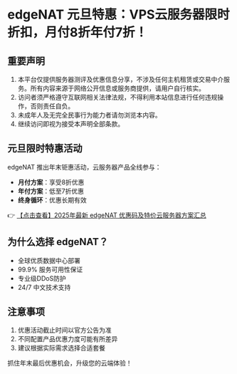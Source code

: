 # edgeNAT 元旦特惠：VPS云服务器限时折扣，月付8折年付7折！

## 重要声明

1. 本平台仅提供服务器测评及优惠信息分享，不涉及任何主机租赁或交易中介服务。所有内容来源于网络公开信息或服务商提供，请用户自行核实。
2. 访问者须严格遵守互联网相关法律法规，不得利用本站信息进行任何违规操作，否则责任自负。
3. 未成年人及无完全民事行为能力者请勿浏览本内容。
4. 继续访问即视为接受本声明全部条款。

## 元旦限时特惠活动

edgeNAT 推出年末钜惠活动，云服务器产品全线参与：

- **月付方案**：享受8折优惠
- **年付方案**：低至7折优惠
- **终身循环**：优惠长期有效

👉 [【点击查看】2025年最新 edgeNAT 优惠码及特价云服务器方案汇总](https://bit.ly/edgenat)

## 为什么选择 edgeNAT？

- 全球优质数据中心部署
- 99.9% 服务可用性保证
- 专业级DDoS防护
- 24/7 中文技术支持

## 注意事项

1. 优惠活动截止时间以官方公告为准
2. 不同配置产品优惠力度可能有所差异
3. 建议根据实际需求选择合适套餐

抓住年末最后优惠机会，升级您的云端体验！
